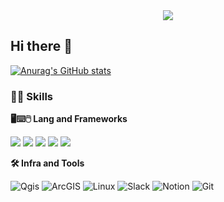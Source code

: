 <div align= "center">
    <img src="https://capsule-render.vercel.app/api?type=soft&color=gradient&height=120&text=Hello&animation=fadeIn&fontColor=ffffff&fontSize=70" />
</div>
    
## Hi there 👋

[![Anurag's GitHub stats](https://github-readme-stats.vercel.app/api?username=taeminlee25&show_icons=true&theme=shadow_blue)](https://github.com/anuraghazra/github-readme-stats)

### 🙆‍♂️ Skills
**🖥⌨🖱  Lang and Frameworks**

<img src="https://ziadoua.github.io/m3-Markdown-Badges/badges/Python/python1.svg"> <img src="https://ziadoua.github.io/m3-Markdown-Badges/badges/R/r1.svg"> <img src="https://ziadoua.github.io/m3-Markdown-Badges/badges/PyTorch/pytorch3.svg">  <img src="https://ziadoua.github.io/m3-Markdown-Badges/badges/TensorFlow/tensorflow1.svg"> <img src="https://ziadoua.github.io/m3-Markdown-Badges/badges/VisualStudioCode/visualstudiocode2.svg">

**🛠️ Infra and Tools**

![Qgis](https://img.shields.io/badge/qgis-589632.svg?&style=for-the-badge&logo=qgis&logoColor=white) ![ArcGIS](https://img.shields.io/badge/arcgis-2C7AC3.svg?&style=for-the-badge&logo=arcgis&logoColor=white) ![Linux](https://img.shields.io/badge/linux-FCC624.svg?&style=for-the-badge&logo=linux&logoColor=white) ![Slack](https://img.shields.io/badge/slack-4A154B.svg?&style=for-the-badge&logo=slack&logoColor=white) ![Notion](https://img.shields.io/badge/notion-000000.svg?&style=for-the-badge&logo=notion&logoColor=white) ![Git](https://img.shields.io/badge/git-F05032.svg?&style=for-the-badge&logo=git&logoColor=white)

